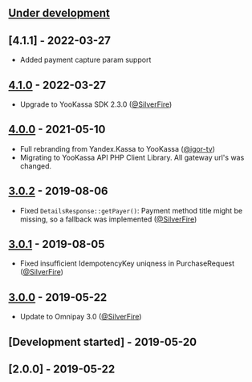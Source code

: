 ## [Under development]

## [4.1.1] - 2022-03-27

- Added payment capture param support

## [4.1.0] - 2022-03-27

- Upgrade to YooKassa SDK 2.3.0 ([@SilverFire])

## [4.0.0] - 2021-05-10

- Full rebranding from Yandex.Kassa to YooKassa ([@igor-tv]) 
- Migrating to YooKassa API PHP Client Library. All gateway url's was changed.

## [3.0.2] - 2019-08-06

- Fixed `DetailsResponse::getPayer()`: Payment method title might be missing, so a fallback was implemented ([@SilverFire])

## [3.0.1] - 2019-08-05

- Fixed insufficient IdempotencyKey uniqness in PurchaseRequest ([@SilverFire])

## [3.0.0] - 2019-05-22

- Update to Omnipay 3.0 ([@SilverFire])

## [Development started] - 2019-05-20

## [2.0.0] - 2019-05-22

[@hiqsol]: https://github.com/hiqsol
[sol@hiqdev.com]: https://github.com/hiqsol
[@SilverFire]: https://github.com/SilverFire
[d.naumenko.a@gmail.com]: https://github.com/SilverFire
[@tafid]: https://github.com/tafid
[andreyklochok@gmail.com]: https://github.com/tafid
[@BladeRoot]: https://github.com/BladeRoot
[bladeroot@gmail.com]: https://github.com/BladeRoot
[@igor-tv]: https://github.com/igor-tv
[Under development]: https://github.com/hiqdev/omnipay-yandex-kassa/compare/3.0.1...HEAD
[3.0.0]: https://github.com/hiqdev/omnipay-yandex-kassa/releases/tag/3.0.0
[3.0.1]: https://github.com/hiqdev/omnipay-yandex-kassa/compare/3.0.0...3.0.1
[3.0.2]: https://github.com/hiqdev/omnipay-yandex-kassa/compare/3.0.1...3.0.2
[4.0.0]: https://github.com/hiqdev/omnipay-yandex-kassa/compare/3.0.4...igor-tv:4.0
[4.1.0]: https://github.com/igor-tv/omnipay-yookassa/compare/4.0...4.1.0
